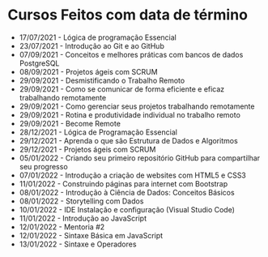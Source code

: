 # Cursos Feitos com data de término
- 17/07/2021 - Lógica de programação Essencial
- 23/07/2021 - Introdução ao Git e ao GitHub
- 07/09/2021 - Conceitos e melhores práticas com bancos de dados PostgreSQL
- 08/09/2021 - Projetos ágeis com SCRUM
- 29/09/2021 - Desmistificando o Trabalho Remoto
- 29/09/2021 - Como se comunicar de forma eficiente e eficaz trabalhando remotamente
- 29/09/2021 - Como gerenciar seus projetos trabalhando remotamente
- 29/09/2021 - Rotina e produtividade individual no trabalho remoto
- 29/09/2021 - Become Remote
- 28/12/2021 - Lógica de Programação Essencial
- 29/12/2021 - Aprenda o que são Estrutura de Dados e Algoritmos
- 29/12/2021 - Projetos ágeis com SCRUM
- 05/01/2022 - Criando seu primeiro repositório GitHub para compartilhar seu progresso
- 07/01/2022 - Introdução a criação de websites com HTML5 e CSS3
- 11/01/2022 - Construindo páginas para internet com Bootstrap
- 08/01/2022 - Introdução à Ciência de Dados: Conceitos Básicos
- 08/01/2022 - Storytelling com Dados
- 10/01/2022 - IDE Instalação e configuração (Visual Studio Code)
- 11/01/2022 - Introdução ao JavaScript
- 12/01/2022 - Mentoria #2
- 12/01/2022 - Sintaxe Básica em JavaScript
- 13/01/2022 - Sintaxe e Operadores